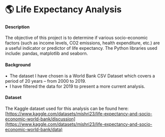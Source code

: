 # 🌎 Life Expectancy Analysis
#### Description
The objective of this project is to determine if various socio-economic factors (such as income levels, CO2 emissions, health expenditure, etc.) are a useful indicator or predictor of life expectancy. The Python libraries used include: pandas, matplotlib and seaborn. <br/>


#### Background
▪&ensp;The dataset I have chosen is a World Bank CSV Dataset which covers a period of 20 years – from 2000 to 2019.<br/>
▪&ensp;I have filtered the data for 2019 to present a more current analysis.<br/>

#### Dataset
The Kaggle dataset used for this analysis can be found here:<br/> [https://www.kaggle.com/datasets/mjshri23/life-expectancy-and-socio-economic-world-bank/discussion](https://www.kaggle.com/datasets/mjshri23/life-expectancy-and-socio-economic-world-bank/data)
